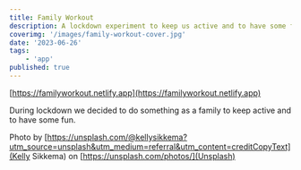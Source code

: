 ```yaml
---
title: Family Workout
description: A lockdown experiment to keep us active and to have some fun.
coverimg: '/images/family-workout-cover.jpg'
date: '2023-06-26'
tags: 
    - 'app'
published: true
---
```


[https://familyworkout.netlify.app](https://familyworkout.netlify.app)


During lockdown we decided to do something as a family to keep active and to have some fun.

Photo by [https://unsplash.com/@kellysikkema?utm_source=unsplash&utm_medium=referral&utm_content=creditCopyText](Kelly Sikkema) on [https://unsplash.com/photos/](Unsplash)